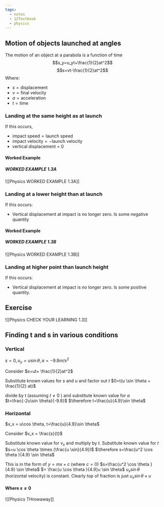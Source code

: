 ```yaml
---
tags:
  - notes
  - 12Textbook
  - physics
---
```

## Motion of objects launched at angles
The motion of an object at a parabola is a function of time
$$s_y=u_yt+\frac{1}{2}at^2$$ $$s=vt-\frac{1}{2}at^2$$ Where:
- $s=\textrm{displacement}$
- $v=\textrm{final velocity}$
- $a=\textrm{acceleration}$
- $t =\textrm{time}$

### Landing at the same height as at launch
If this occurs,
- $\textrm{impact speed} = \textrm{launch speed}$
- $\textrm{impact velocity} = -\textrm{launch velocity}$
-  $\textrm{vertical displacement}$ = 0


#### Worked Example
##### WORKED EXAMPLE 1.3A
![[Physics WORKED EXAMPLE 1.3A]]


### Landing at a lower height than at launch
If this occurs:
- Vertical displacement at impact is no longer zero. Is some negative quantity
#### Worked Example
##### WORKED EXAMPLE 1.3B
![[Physics WORKED EXAMPLE 1.3B]]


### Landing at higher point than launch height
If this occurs:
- Vertical displacement at impact is no longer zero. Is some positive quantity.



## Exercise
![[Physics CHECK YOUR LEARNING 1.3]]


## Finding t and s in various conditions

### Vertical 
$s=0, u_y=u\sin \theta, a=-9.8m/s^{2}$ 

Consider
	$s=ut+ \frac{1}{2}at^2$

Substitute known values for $s$ and $u$ and factor out $t$
	$0=t(u \sin \theta + \frac{1}{2} at)$ 

divide by t (assuming $t\neq 0$ ) and substitute known value for $a$
	 $t=\frac{-2u\sin \theta}{-9.8}$
	 $\therefore t=\frac{u}{4.9}\sin \theta$
### Horizontal
$v_x = u\cos \theta, t=\frac{u}{4.9}\sin \theta$ 

Consider
	$v_x = \frac{s}{t}$

Substitute known value for $v_x$ and multiply by $t$. Substitute known value for $t$
	$s=u \cos \theta \times (\frac{u \sin}{4.9})$
	$\therefore s=\frac{u^2 \cos \theta }{4.9} \sin \theta$ 

This is in the form of $y=mx+c$ (where $c=0$)
	$s=\frac{u^2 \cos \theta }{4.9} \sin \theta$
	$= \frac{u \cos \theta }{4.9}u \sin \theta$ 
	$u_x \sin \theta$ (horizontal velocity) is constant. Clearly top of fraction is just $u_x \sin \theta \times u$  


#### Where $s\neq 0$
![[Physics THrowaway]]

